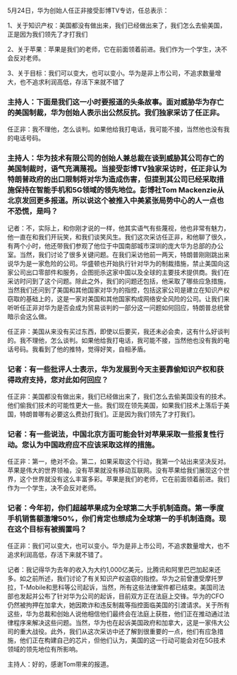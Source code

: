 5月24日，华为创始人任正非接受彭博TV专访，任总表示：

1、关于知识产权：美国都没有做出来，我们已经做出来了，我们怎么去偷美国，正是因为我们领先了才打我们

2、关于苹果：苹果是我们的老师，它在前面领着前进。我们作为一个学生，决不会反对老师。

3、关于目标：我们可以变大，也可以变小。华为是非上市公司，不追求数量增大，也不追求利润高低，存活下来就不错了




### 主持人：下面是我们这一小时要报道的头条故事。面对威胁华为存亡的美国制裁，华为创始人表示出公然反抗。我们独家采访了任正非。


任正非：我不理他，怎么谈判。如果他给我打电话，我可能不接，当然他也没有我的电话号码。


### 主持人：华为技术有限公司的创始人兼总裁在谈到威胁其公司存亡的美国制裁时，语气充满蔑视。当接受彭博TV独家采访时，任正非认为特朗普政府的出口限制将对华为造成伤害，但提到其公司已经采取措施保持在智能手机和5G领域的领先地位。彭博社Tom Mackenzie从北京发回更多报道。所以说这个被推入中美紧张局势中心的人一点也不恐慌，是吗？


记者：不，实际上，和你刚才说的一样，他其实语气有些蔑视，他也非常有魅力，他一直在和我们开玩笑，和我们谈笑风生。我们这次采访任正非，和他聊了很久，有两个小时，他还带我们参观了他位于中国南部城市深圳的庞大华为总部的办公室。当然，我们讨论了很多关键问题。在我们采访他前一两天，特朗普刚刚跳出来说华为是一家危险的公司。华盛顿也开始执行针对华为的制裁措施，禁止美国向这家公司出口零部件和服务，企图扼杀这家中国以及全球的主要技术提供商。我们在采访时问到了这个问题。除此之外，我们的问题还包括，他采取了哪些应急措施，当然我们还问到了美国和其他国家对华为的指控，包括这家公司是建立在知识产权窃取的基础上的，这是一家对美国和其他国家构成网络安全风险的公司。让我们来听听任正非对华为是否会成为贸易谈判的一部分这一问题如何回应，特朗普总统曾暗示会这么做。


任正非：美国从来没有买过东西，即使以后要买，我还未必会卖，这有什么好谈判的。我不理他，怎么谈判。如果他给我打电话，我可能不接，当然他也没有我的电话号码。我看到了他的推特，觉得好笑，自相矛盾。


### 记者：有一些批评人士表示，华为发展到今天主要靠偷知识产权和获得政府支持，您对此如何回应？


任正非：美国都没有做出来，我们已经做出来了，我们怎么去偷美国没有的技术。他们偷我们技术的可能性更大一些。我们现在领先美国，如果我们技术上落后于美国，特朗普哪有必要这么费劲打我们。正是因为我们领先了才打我们。


### 记者：有一些说法，中国北京方面可能会针对苹果采取一些报复性行动。您认为中国政府应不应该采取这样的措施。


任正非：第一，绝对不会。第二，如果采取这个行动，我第一个站出来坚决反对。苹果是伟大的世界领袖，没有苹果就没有移动互联网。没有苹果给我们展现这个世界，这个世界就没有这么丰富多彩。苹果是我们的老师，它在前面领着前进。我们作为一个学生，决不会反对老师。


### 记者：今年初，你们超越苹果成为全球第二大手机制造商。第一季度手机销售额激增50%，你们肯定也想成为全球第一的手机制造商。现在这个目标有被搁置吗？


任正非：我们可以变大，也可以变小。华为是非上市公司，不追求数量增大，也不追求利润高低，存活下来就不错了。


记者：我记得华为去年的收入为大约1,000亿美元，比腾讯和阿里巴巴加起来还多。如之前所述，我们讨论了有关知识产权盗窃的指控。华为之前曾遭受摩托罗拉，T-Mobile和思科等公司起诉，当然，所有这些法律案件都已结束。美国司法部也发起并公布了针对华为公司的起诉，目前双方正在法庭上交锋。华为的CFO仍然被拘押在加拿大，她因欺诈和违反制裁等指控面临美国的引渡请求。关于所有这些，华为总裁和创始人说他相信他们最终会在法庭上获胜，他们正在推动通过法律程序来解决这些问题。当然，华为也在起诉美国政府和加拿大，这是一家伟大公司的重大战役。此外，我们从这次采访中还了解到很重要的一点，他们有应急措施，他们正在构建自己的芯片，但他们认为，美国的这一行动可能会对在5G技术领域的领先地位有所影响。


主持人：好的，感谢Tom带来的报道。
